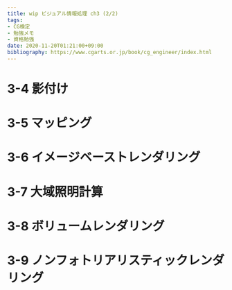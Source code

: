 ```yaml
---
title: wip ビジュアル情報処理 ch3 (2/2)
tags:
- CG検定
- 勉強メモ
- 資格勉強
date: 2020-11-20T01:21:00+09:00
bibliography: https://www.cgarts.or.jp/book/cg_engineer/index.html
---
```



# 3-4 影付け #


# 3-5 マッピング #


# 3-6 イメージベーストレンダリング #


# 3-7 大域照明計算 #


# 3-8 ボリュームレンダリング #


# 3-9 ノンフォトリアリスティックレンダリング #





